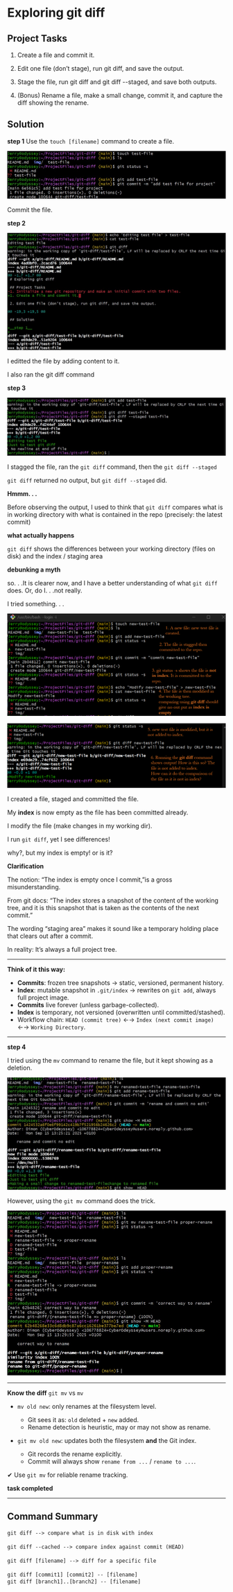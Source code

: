 # Exploring git diff

## Project Tasks
1. Create a file and commit it. 

2. Edit one file (don’t stage), run git diff, and save the output.

3. Stage the file, run git diff and git diff --staged, and save both outputs.

4. (Bonus) Rename a file, make a small change, commit it, and capture the diff showing the rename.

## Solution

__step 1__
Use the `touch [filename]` command to create a file.

![image](./img/create_and_commit.jpg)

Commit the file.

__step 2__

![Image](./img/edit_and_gitdiff.jpg)

I editted the file by adding content to it.

I also ran the git diff command

__step 3__

![image](./img/staged_and_gitdiff.jpg)

I stagged the file, ran the `git diff` command, then the `git diff --staged`

`git diff` returned no output, but `git diff --staged` did. 

__Hmmm. . .__

Before observing the output, I used to think that `git diff` compares what is in working directory with what is contained in the repo (precisely: the latest commit) 

__what actually happens__

`git diff` shows the differences between your working directory (files on disk) and the index / staging area

__debunking a myth__

so. . .It is clearer now, and I have a better understanding of what `git diff` does. 
Or, do I. . .not really. 

I tried something. . . 

![Image](./img/debunking_myth.png)

![image](./img/debunking_mythII.png)

I created a file, staged and committed the file. 

My __index__ is now empty as the file has been committed already. 

I modify the file (make changes in my working dir). 

I run `git diff`, yet I see differences! 

why?, but my index is empty! or is it?

__Clarification__

The notion: “The index is empty once I commit,”is a gross misunderstanding.

From git docs: “The index stores a snapshot of the content of the working tree, and it is this snapshot that is taken as the contents of the next commit.”

The wording “staging area” makes it sound like a temporary holding place that clears out after a commit. 

In reality: It’s always a full project tree.

---

**Think of it this way:**

* **Commits**: frozen tree snapshots → static, versioned, permanent history.
* **Index**: mutable snapshot in `.git/index` → rewrites on `git add`, always full project image.
* **Commits** live forever (unless garbage-collected).
* **Index** is temporary, not versioned (overwritten until committed/stashed).
* Workflow chain:
  `HEAD (commit tree)` ←→ `Index (next commit image)` ←→ `Working Directory`.

---

__step 4__

I tried using the `mv` command to rename the file, but it kept showing as a deletion.

![Image](./img/wrong_rename.jpg)

However, using the `git mv` command does the trick.

![Image](./img/proper_rename.jpg/)

---
__Know the diff__ `git mv` vs `mv`

* `mv old new`: only renames at the filesystem level.

  * Git sees it as: `old` deleted + `new` added.
  * Rename detection is heuristic, may or may not show as rename.

* `git mv old new`: updates both the filesystem **and** the Git index.

  * Git records the rename explicitly.
  * Commit will always show `rename from ...` / `rename to ...`.

✔ Use `git mv` for reliable rename tracking.

__task completed__

---

## Command Summary
``` 
git diff --> compare what is in disk with index 

git diff --cached --> compare index against commit (HEAD)

git diff [filename] --> diff for a specific file

git diff [commit1] [commit2] -- [filename]
git diff [branch1]..[branch2] -- [filename]
```